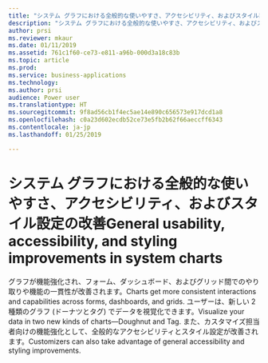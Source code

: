 ```yaml
---
title: "システム グラフにおける全般的な使いやすさ、アクセシビリティ、およびスタイル設定の改善"
description: "システム グラフにおける全般的な使いやすさ、アクセシビリティ、およびスタイル設定の改善"
author: prsi
ms.reviewer: mkaur
ms.date: 01/11/2019
ms.assetid: 761c1f60-ce73-e811-a96b-000d3a18c83b
ms.topic: article
ms.prod: 
ms.service: business-applications
ms.technology: 
ms.author: prsi
audience: Power user
ms.translationtype: HT
ms.sourcegitcommit: 9f8ad56cb1f4ec5ae14e890c656573e917dcd1a8
ms.openlocfilehash: c0a23d602ecdb52ce73e5fb2b62f66aeccff6343
ms.contentlocale: ja-jp
ms.lasthandoff: 01/25/2019

---
```

# <a name="general-usability-accessibility-and-styling-improvements-in-system-charts"></a><span data-ttu-id="6e4f2-103">システム グラフにおける全般的な使いやすさ、アクセシビリティ、およびスタイル設定の改善</span><span class="sxs-lookup"><span data-stu-id="6e4f2-103">General usability, accessibility, and styling improvements in system charts</span></span>




<span data-ttu-id="6e4f2-104">グラフが機能強化され、フォーム、ダッシュボード、およびグリッド間でのやり取りや機能の一貫性が改善されます。</span><span class="sxs-lookup"><span data-stu-id="6e4f2-104">Charts get more consistent interactions and capabilities across forms, dashboards, and grids.</span></span> <span data-ttu-id="6e4f2-105">ユーザーは、新しい 2 種類のグラフ (ドーナツとタグ) でデータを視覚化できます。</span><span class="sxs-lookup"><span data-stu-id="6e4f2-105">Visualize your data in two new kinds of charts—Doughnut and Tag.</span></span> <span data-ttu-id="6e4f2-106">また、カスタマイズ担当者向けの機能強化として、全般的なアクセシビリティとスタイル設定が改善されます。</span><span class="sxs-lookup"><span data-stu-id="6e4f2-106">Customizers can also take advantage of general accessibility and styling improvements.</span></span>
